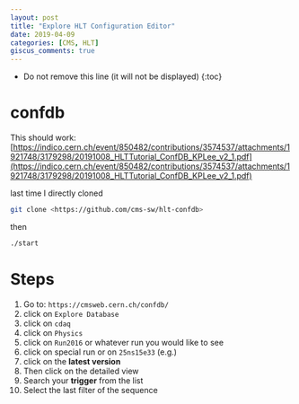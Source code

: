 ```yaml
---
layout: post
title: "Explore HLT Configuration Editor"
date: 2019-04-09
categories: [CMS, HLT]
giscus_comments: true
---
```


- Do not remove this line (it will not be displayed)
  {:toc}

# confdb

This should work: [https://indico.cern.ch/event/850482/contributions/3574537/attachments/1921748/3179298/20191008_HLTTutorial_ConfDB_KPLee_v2_1.pdf](https://indico.cern.ch/event/850482/contributions/3574537/attachments/1921748/3179298/20191008_HLTTutorial_ConfDB_KPLee_v2_1.pdf)

last time I directly cloned

```bash
git clone <https://github.com/cms-sw/hlt-confdb>
```

then

```bash
./start
```

# Steps

1. Go to: `https://cmsweb.cern.ch/confdb/`
2. click on `Explore Database`
3. click on `cdaq`
4. click on `Physics`
5. click on `Run2016` or whatever run you would like to see
6. click on special run or on `25ns15e33` (e.g.)
7. click on the **latest version**
8. Then click on the detailed view
9. Search your **trigger** from the list
10. Select the last filter of the sequence

